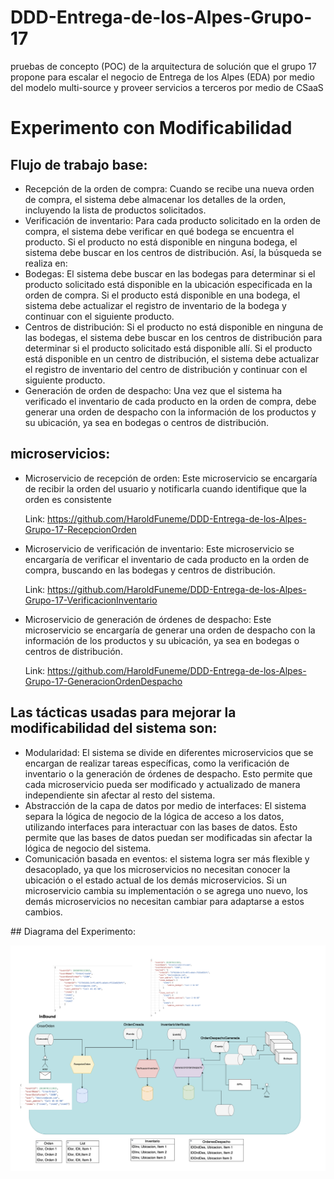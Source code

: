 # DDD-Entrega-de-los-Alpes-Grupo-17
pruebas de concepto (POC) de la arquitectura de solución que el grupo 17  propone para escalar el negocio de Entrega de los Alpes (EDA) por medio del modelo multi-source y proveer servicios a terceros por medio de CSaaS


# Experimento con Modificabilidad
## Flujo de trabajo base:

* Recepción de la orden de compra: Cuando se recibe una nueva orden de compra, el sistema debe almacenar los detalles de la orden, incluyendo la lista de productos solicitados.
* Verificación de inventario: Para cada producto solicitado en la orden de compra, el sistema debe verificar en qué bodega se encuentra el producto. Si el producto no está disponible en ninguna bodega, el sistema debe buscar en los centros de distribución. Así, la búsqueda se realiza en:
* Bodegas: El sistema debe buscar en las bodegas para determinar si el producto solicitado está disponible en la ubicación especificada en la orden de compra. Si el producto está disponible en una bodega, el sistema debe actualizar el registro de inventario de la bodega y continuar con el siguiente producto.
* Centros de distribución: Si el producto no está disponible en ninguna de las bodegas, el sistema debe buscar en los centros de distribución para determinar si el producto solicitado está disponible allí. Si el producto está disponible en un centro de distribución, el sistema debe actualizar el registro de inventario del centro de distribución y continuar con el siguiente producto.
* Generación de orden de despacho: Una vez que el sistema ha verificado el inventario de cada producto en la orden de compra, debe generar una orden de despacho con la información de los productos y su ubicación, ya sea en bodegas o centros de distribución.

## microservicios:
* Microservicio de recepción de orden: Este microservicio se encargaría de recibir la orden del usuario y notificarla cuando identifique que la orden es consistente

    Link: https://github.com/HaroldFuneme/DDD-Entrega-de-los-Alpes-Grupo-17-RecepcionOrden

* Microservicio de verificación de inventario: Este microservicio se encargaría de verificar el inventario de cada producto en la orden de compra, buscando en las bodegas y centros de distribución.

    Link: https://github.com/HaroldFuneme/DDD-Entrega-de-los-Alpes-Grupo-17-VerificacionInventario

* Microservicio de generación de órdenes de despacho: Este microservicio se encargaría de generar una orden de despacho con la información de los productos y su ubicación, ya sea en bodegas o centros de distribución.

    Link: https://github.com/HaroldFuneme/DDD-Entrega-de-los-Alpes-Grupo-17-GeneracionOrdenDespacho

## Las tácticas usadas para mejorar la modificabilidad del sistema son:
* Modularidad: El sistema se divide en diferentes microservicios que se encargan de realizar tareas específicas, como la verificación de inventario o la generación de órdenes de despacho. Esto permite que cada microservicio pueda ser modificado y actualizado de manera independiente sin afectar al resto del sistema.
* Abstracción de la capa de datos por medio de interfaces: El sistema separa la lógica de negocio de la lógica de acceso a los datos, utilizando interfaces para interactuar con las bases de datos. Esto permite que las bases de datos puedan ser modificadas sin afectar la lógica de negocio del sistema.
* Comunicación basada en eventos: el sistema logra ser más flexible y desacoplado, ya que los microservicios no necesitan conocer la ubicación o el estado actual de los demás microservicios. Si un microservicio cambia su implementación o se agrega uno nuevo, los demás microservicios no necesitan cambiar para adaptarse a estos cambios.

## Diagrama del Experimento:

![Experimento](https://github.com/HaroldFuneme/DDD-Entrega-de-los-Alpes-Grupo-17/blob/Modifiability/Modifiability/img/Lab-Modifiability-1.png)
